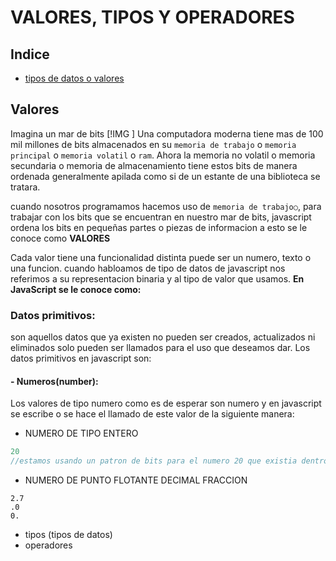 # VALORES, TIPOS Y OPERADORES
## Indice
- [tipos de datos o valores](#valores)
## Valores
Imagina un mar de bits
[!IMG ]
Una computadora moderna tiene mas de 100 mil millones de bits almacenados en su `memoria de trabajo` o `memoria principal` o `memoria volatil` o `ram`.
Ahora la memoria no volatil o memoria secundaria o memoria de almacenamiento tiene estos bits de manera ordenada generalmente apilada como si de un estante de una biblioteca se tratara.

cuando nosotros programamos hacemos uso de `memoria de trabajo○`,
para trabajar con los bits que se encuentran en nuestro mar de bits, javascript ordena los bits en pequeñas partes o piezas de informacion a esto se le conoce como **VALORES**

Cada valor tiene una funcionalidad distinta puede ser un numero, texto o una funcion.
cuando habloamos de tipo de datos de javascript nos referimos a su representacion binaria y al tipo de valor que usamos. **En JavaScript se le conoce como:**
### Datos primitivos:
son aquellos datos que ya existen no pueden ser creados, actualizados ni eliminados solo pueden ser llamados para el uso que deseamos dar.
Los datos primitivos en javascript son:
#### - Numeros(number): 
Los valores de tipo numero como es de esperar son numero y en javascript se escribe o se hace el llamado de este valor de la siguiente manera:
- NUMERO DE TIPO ENTERO
```js
20 
//estamos usando un patron de bits para el numero 20 que existia dentro de la memoria de trabajo.
```
- NUMERO DE PUNTO FLOTANTE DECIMAL FRACCION
```JS
2.7
.0
0.
```
- tipos (tipos de datos)
- operadores
